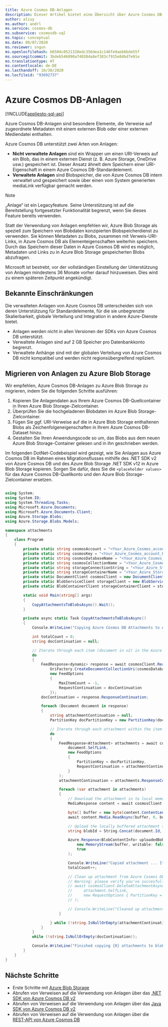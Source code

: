 ```yaml
---
title: Azure Cosmos DB-Anlagen
description: Dieser Artikel bietet eine Übersicht über Azure Cosmos DB-Anlagen.
author: aliuy
ms.author: andrl
ms.service: cosmos-db
ms.subservice: cosmosdb-sql
ms.topic: conceptual
ms.date: 08/07/2020
ms.reviewer: sngun
ms.openlocfilehash: b6504c0521328edc356dea1c146fe9aeb6bde55f
ms.sourcegitcommit: 3bdeb546890a740384a8ef383cf915e84bd7e91e
ms.translationtype: HT
ms.contentlocale: de-DE
ms.lasthandoff: 10/30/2020
ms.locfileid: "93092737"
---
```

# <a name="azure-cosmos-db-attachments"></a>Azure Cosmos DB-Anlagen
[!INCLUDE[appliesto-sql-api](includes/appliesto-sql-api.md)]

Azure Cosmos DB-Anlagen sind besondere Elemente, die Verweise auf zugeordnete Metadaten mit einem externen Blob oder einer externen Mediendatei enthalten.

Azure Cosmos DB unterstützt zwei Arten von Anlagen:

* **Nicht verwaltete Anlagen** sind ein Wrapper um einen URI-Verweis auf ein Blob, das in einem externen Dienst (z. B. Azure Storage, OneDrive usw.) gespeichert ist. Dieser Ansatz ähnelt dem Speichern einer URI-Eigenschaft in einem Azure Cosmos DB-Standardelement.
* **Verwaltete Anlagen** sind Blobspeicher, die von Azure Cosmos DB intern verwaltet und gespeichert sowie über einen vom System generierten mediaLink verfügbar gemacht werden.


> [!NOTE]
> „Anlage“ ist ein Legacyfeature. Seine Unterstützung ist auf die Bereitstellung fortgesetzter Funktionalität begrenzt, wenn Sie dieses Feature bereits verwenden.
> 
> Statt der Verwendung von Anlagen empfehlen wir, Azure Blob Storage als speziell zum Speichern von Blobdaten konzipierten Blobspeicherdienst zu verwenden. Sie können Metadaten zu Blobs, zusammen mit Verweis-URI-Links, in Azure Cosmos DB als Elementeigenschaften weiterhin speichern. Durch das Speichern dieser Daten in Azure Cosmos DB wird es möglich, Metadaten und Links zu in Azure Blob Storage gespeicherten Blobs abzufragen.
> 
> Microsoft ist bestrebt, vor der vollständigen Einstellung der Unterstützung von Anlagen mindestens 36 Monate vorher darauf hinzuweisen. Dies wird zu einem späteren Zeitpunkt angekündigt.

## <a name="known-limitations"></a>Bekannte Einschränkungen

Die verwalteten Anlagen von Azure Cosmos DB unterscheiden sich von deren Unterstützung für Standardelemente, für die sie unbegrenzte Skalierbarkeit, globale Verteilung und Integration in andere Azure-Dienste bietet.

- Anlagen werden nicht in allen Versionen der SDKs von Azure Cosmos DB unterstützt.
- Verwaltete Anlagen sind auf 2 GB Speicher pro Datenbankkonto begrenzt.
- Verwaltete Anhänge sind mit der globalen Verteilung von Azure Cosmos DB nicht kompatibel und werden nicht regionsübergreifend repliziert.

## <a name="migrating-attachments-to-azure-blob-storage"></a>Migrieren von Anlagen zu Azure Blob Storage

Wir empfehlen, Azure Cosmos DB-Anlagen zu Azure Blob Storage zu migrieren, indem Sie die folgenden Schritte ausführen:

1. Kopieren Sie Anlagendaten aus Ihrem Azure Cosmos DB-Quellcontainer in Ihren Azure Blob Storage-Zielcontainer.
2. Überprüfen Sie die hochgeladenen Blobdaten im Azure Blob Storage-Zielcontainer.
3. Fügen Sie ggf. URI-Verweise auf die in Azure Blob Storage enthaltenen Blobs als Zeichenfolgeneigenschaften in Ihrem Azure Cosmos DB-Dataset hinzu.
4. Gestalten Sie Ihren Anwendungscode so um, das Blobs aus dem neuen Azure Blob Storage-Container gelesen und in ihn geschrieben werden.

Im folgenden DotNet-Codebeispiel wird gezeigt, wie Sie Anlagen aus Azure Cosmos DB im Rahmen eines Migrationsflusses mithilfe des .NET SDK v2 von Azure Cosmos DB und des Azure Blob Storage .NET SDK v12 in Azure Blob Storage kopieren. Sorgen Sie dafür, dass Sie die `<placeholder values>` für das Azure Cosmos DB-Quellkonto und den Azure Blob Storage-Zielcontainer ersetzen.

```csharp

using System;
using System.IO;
using System.Threading.Tasks;
using Microsoft.Azure.Documents;
using Microsoft.Azure.Documents.Client;
using Azure.Storage.Blobs;
using Azure.Storage.Blobs.Models;

namespace attachments
{
    class Program
    {
        private static string cosmosAccount = "<Your_Azure_Cosmos_account_URI>";
        private static string cosmosKey = "<Your_Azure_Cosmos_account_PRIMARY_KEY>";
        private static string cosmosDatabaseName = "<Your_Azure_Cosmos_database>";
        private static string cosmosCollectionName = "<Your_Azure_Cosmos_collection>";
        private static string storageConnectionString = "<Your_Azure_Storage_connection_string>";
        private static string storageContainerName = "<Your_Azure_Storage_container_name>";
        private static DocumentClient cosmosClient = new DocumentClient(new Uri(cosmosAccount), cosmosKey);
        private static BlobServiceClient storageClient = new BlobServiceClient(storageConnectionString);
        private static BlobContainerClient storageContainerClient = storageClient.GetBlobContainerClient(storageContainerName);

        static void Main(string[] args)
        {
            CopyAttachmentsToBlobsAsync().Wait();
        }

        private async static Task CopyAttachmentsToBlobsAsync()
        {
            Console.WriteLine("Copying Azure Cosmos DB Attachments to Azure Blob Storage ...");

            int totalCount = 0;
            string docContinuation = null;

            // Iterate through each item (document in v2) in the Azure Cosmos DB container (collection in v2) to look for attachments.
            do
            {
                FeedResponse<dynamic> response = await cosmosClient.ReadDocumentFeedAsync(
                    UriFactory.CreateDocumentCollectionUri(cosmosDatabaseName, cosmosCollectionName),
                    new FeedOptions
                    {
                        MaxItemCount = -1,
                        RequestContinuation = docContinuation
                    });
                docContinuation = response.ResponseContinuation;

                foreach (Document document in response)
                {
                    string attachmentContinuation = null;
                    PartitionKey docPartitionKey = new PartitionKey(document.Id);

                    // Iterate through each attachment within the item (if any).
                    do
                    {
                        FeedResponse<Attachment> attachments = await cosmosClient.ReadAttachmentFeedAsync(
                            document.SelfLink,
                            new FeedOptions
                            {
                                PartitionKey = docPartitionKey,
                                RequestContinuation = attachmentContinuation
                            }
                        );
                        attachmentContinuation = attachments.ResponseContinuation;

                        foreach (var attachment in attachments)
                        {
                            // Download the attachment in to local memory.
                            MediaResponse content = await cosmosClient.ReadMediaAsync(attachment.MediaLink);

                            byte[] buffer = new byte[content.ContentLength];
                            await content.Media.ReadAsync(buffer, 0, buffer.Length);

                            // Upload the locally buffered attachment to blob storage
                            string blobId = String.Concat(document.Id, "-", attachment.Id);

                            Azure.Response<BlobContentInfo> uploadedBob = await storageContainerClient.GetBlobClient(blobId).UploadAsync(
                                new MemoryStream(buffer, writable: false),
                                true
                            );

                            Console.WriteLine("Copied attachment ... Item Id: {0} , Attachment Id: {1}, Blob Id: {2}", document.Id, attachment.Id, blobId);
                            totalCount++;

                            // Clean up attachment from Azure Cosmos DB.
                            // Warning: please verify you've succesfully migrated attachments to blog storage prior to cleaning up Azure Cosmos DB.
                            // await cosmosClient.DeleteAttachmentAsync(
                            //     attachment.SelfLink,
                            //     new RequestOptions { PartitionKey = docPartitionKey }
                            // );

                            // Console.WriteLine("Cleaned up attachment ... Document Id: {0} , Attachment Id: {1}", document.Id, attachment.Id);
                        }

                    } while (!string.IsNullOrEmpty(attachmentContinuation));
                }
            }
            while (!string.IsNullOrEmpty(docContinuation));

            Console.WriteLine("Finished copying {0} attachments to blob storage", totalCount);
        }
    }
}

```

## <a name="next-steps"></a>Nächste Schritte

- Erste Schritte mit [Azure Blob Storage](../storage/blobs/storage-quickstart-blobs-dotnet.md)
- Abrufen von Verweisen auf die Verwendung von Anlagen über das [.NET SDK von Azure Cosmos DB v2](/dotnet/api/microsoft.azure.documents.attachment?preserve-view=true&view=azure-dotnet)
- Abrufen von Verweisen auf die Verwendung von Anlagen über das [Java SDK von Azure Cosmos DB v2](/java/api/com.microsoft.azure.documentdb.attachment?preserve-view=true&view=azure-java-stable)
- Abrufen von Verweisen auf die Verwendung von Anlagen über die [REST-API von Azure Cosmos DB](/rest/api/cosmos-db/attachments)